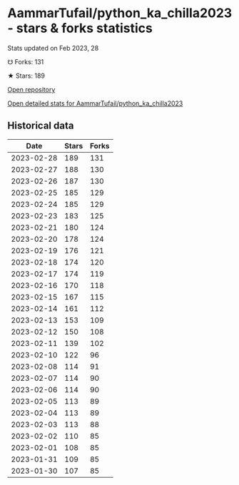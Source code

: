 # AammarTufail/python_ka_chilla2023 - stars & forks statistics

Stats updated on Feb 2023, 28

☋ Forks: 131

★ Stars: 189

[Open repository](https://github.com/AammarTufail/python_ka_chilla2023)

[Open detailed stats for AammarTufail/python_ka_chilla2023](https://reviewgithub.com/rep/AammarTufail/python_ka_chilla2023)

## Historical data
| Date | Stars | Forks |
|------|-------|-------|
| 2023-02-28 | 189 | 131 | 
| 2023-02-27 | 188 | 130 | 
| 2023-02-26 | 187 | 130 | 
| 2023-02-25 | 185 | 129 | 
| 2023-02-24 | 185 | 129 | 
| 2023-02-23 | 183 | 125 | 
| 2023-02-21 | 180 | 124 | 
| 2023-02-20 | 178 | 124 | 
| 2023-02-19 | 176 | 121 | 
| 2023-02-18 | 174 | 120 | 
| 2023-02-17 | 174 | 119 | 
| 2023-02-16 | 170 | 118 | 
| 2023-02-15 | 167 | 115 | 
| 2023-02-14 | 161 | 112 | 
| 2023-02-13 | 153 | 109 | 
| 2023-02-12 | 150 | 108 | 
| 2023-02-11 | 139 | 102 | 
| 2023-02-10 | 122 | 96 | 
| 2023-02-08 | 114 | 91 | 
| 2023-02-07 | 114 | 90 | 
| 2023-02-06 | 114 | 90 | 
| 2023-02-05 | 113 | 89 | 
| 2023-02-04 | 113 | 89 | 
| 2023-02-03 | 113 | 88 | 
| 2023-02-02 | 110 | 85 | 
| 2023-02-01 | 108 | 85 | 
| 2023-01-31 | 109 | 85 | 
| 2023-01-30 | 107 | 85 | 

